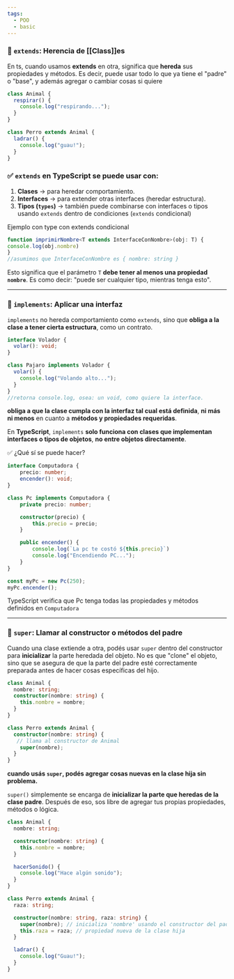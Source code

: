 ```yaml
---
tags:
  - POO
  - basic
---
```

### 🔹 `extends`: Herencia de [[Class]]es

En ts, cuando  usamos **extends** en otra, significa que **hereda** sus propiedades y métodos. Es decir, puede usar todo lo que ya tiene el "padre" o "base", y además agregar o cambiar cosas si quiere

```ts
class Animal {
  respirar() {
    console.log("respirando...");
  }
}

class Perro extends Animal {
  ladrar() {
    console.log("guau!");
  }
}
```

### ✅ `extends` en TypeScript se puede usar con:

1. **Clases** → para heredar comportamiento.
2. **Interfaces** → para extender otras interfaces (heredar estructura).
3. **Tipos (`types`)** → también puede combinarse con interfaces o tipos usando `extends` dentro de condiciones (`extends` condicional)

Ejemplo con type con extends condicional
```ts
function imprimirNombre<T extends InterfaceConNombre>(obj: T) {
console.log(obj.nombre)
}
//asumimos que InterfaceConNombre es { nombre: string }

```
Esto significa que el parámetro `T` **debe tener al menos una propiedad `nombre`**. Es como decir: "puede ser cualquier tipo, mientras tenga esto".

---

### 🔹 `implements`: Aplicar una interfaz

`implements` no hereda comportamiento como `extends`, sino que **obliga a la clase a tener cierta estructura**, como un contrato.
```ts
interface Volador {
  volar(): void;
}

class Pajaro implements Volador {
  volar() {
    console.log("Volando alto...");
  }
}
//retorna console.log, osea: un void, como quiere la interface.
```
**obliga a que la clase cumpla con la interfaz tal cual está definida**, **ni más ni menos** en cuanto a **métodos y propiedades requeridas**. 

En **TypeScript**, `implements` **solo funciona con clases que implementan interfaces o tipos de objetos**, **no entre objetos directamente**.

✅ ¿Qué sí se puede hacer?
```ts
interface Computadora {
	precio: number;
	encender(): void;
}

class Pc implements Computadora {
	private precio: number;

	constructor(precio) {
		this.precio = precio;
	}

	public encender() {
		console.log(`La pc te costó ${this.precio}`)
		console.log("Encendiendo PC...");
	}
}

const myPc = new Pc(250);
myPc.encender();
```
TypeScript verifica que Pc tenga todas las propiedades y métodos definidos en `Computadora`

---

### 🔹 `super`: Llamar al constructor o métodos del padre

Cuando una clase extiende a otra, podés usar `super` dentro del constructor para **inicializar** la parte heredada del objeto. No es que "clone" el objeto, sino que se asegura de que la parte del padre esté correctamente preparada antes de hacer cosas específicas del hijo.

```ts
class Animal {
  nombre: string;
  constructor(nombre: string) {
    this.nombre = nombre;
  }
}

class Perro extends Animal {
  constructor(nombre: string) {
   // llama al constructor de Animal
    super(nombre);
  }
}

```
**cuando usás `super`, podés agregar cosas nuevas en la clase hija sin problema.**

`super()` simplemente se encarga de **inicializar la parte que heredas de la clase padre**. Después de eso, sos libre de agregar tus propias propiedades, métodos o lógica.

```ts
class Animal {
  nombre: string;

  constructor(nombre: string) {
    this.nombre = nombre;
  }

  hacerSonido() {
    console.log("Hace algún sonido");
  }
}

class Perro extends Animal {
  raza: string;

  constructor(nombre: string, raza: string) {
    super(nombre); // inicializa 'nombre' usando el constructor del padre
    this.raza = raza; // propiedad nueva de la clase hija
  }

  ladrar() {
    console.log("Guau!");
  }
}
```